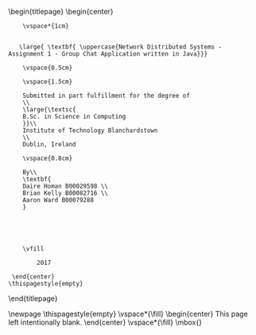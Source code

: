 \begin{titlepage}
    \begin{center}
    
        \vspace*{1cm}
        

       \large{ \textbf{ \uppercase{Network Distributed Systems - Assignment 1 - Group Chat Application written in Java}}}
        
        \vspace{0.5cm}
        
        \vspace{1.5cm}
 
        Submitted in part fulfillment for the degree of
        \\
        \large{\textsc{
        B.Sc. in Science in Computing
        }}\\
        Institute of Technology Blanchardstown
        \\
        Dublin, Ireland
        
        \vspace{0.8cm}        
         
        By\\
        \textbf{
        Daire Homan B00029598 \\
        Brian Kelly B00082716 \\
        Aaron Ward B00079288
        }

       

        
        
        \vfill
  
            2017

     \end{center}
    \thispagestyle{empty}
\end{titlepage} 

\newpage
\thispagestyle{empty}
\vspace*{\fill}
\begin{center}
This page left intentionally blank.
\end{center}
\vspace*{\fill}
\mbox{}   

